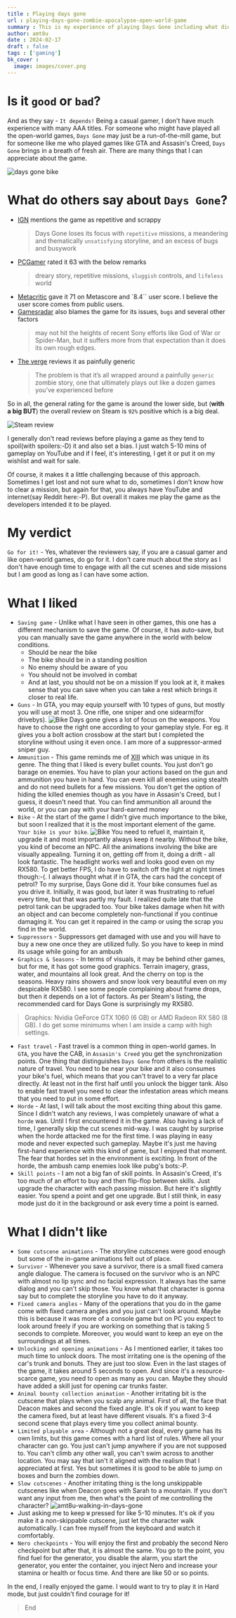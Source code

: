 ```yaml
---
title : Playing days gone
url : playing-days-gone-zombie-apocalypse-open-world-game
summary : This is my experience of playing Days Gone including what did I enjoy and what I didn't like. 
author: amt8u
date : 2024-02-17
draft : false
tags : ['gaming']
bk_cover : 
  image: images/cover.png
---
```


# Is it `good` or `bad`?
And as they say - `It depends!` Being a casual gamer, I don't have much experience with many AAA titles. For someone who might have played all the open-world games, `Days Gone` may just be a run-of-the-mill game, but for someone like me who played games like GTA and Assasin's Creed, `Days Gone` brings in a breath of fresh air. There are many things that I can appreciate about the game.

![days gone bike](./images/bike.png)

# What do others say about `Days Gone`?
* [IGN](https://in.ign.com/days-gone/134476/review/days-gone-review) mentions the game as repetitive and scrappy
  > Days Gone loses its focus with `repetitive` missions, a meandering and thematically `unsatisfying` storyline, and an excess of bugs and busywork
* [PCGamer](https://www.pcgamer.com/days-gone-review/) rated it 63 with the below remarks
  > dreary story, repetitive missions, `sluggish` controls, and `lifeless` world
* [Metacritic](https://www.metacritic.com/game/days-gone/) gave it 71 on Metascore and `8.4`` user score. I believe the user score comes from public users.
* [Gamesradar](https://www.gamesradar.com/days-gone-review/) also blames the game for its issues, `bugs` and several other factors
  > may not hit the heights of recent Sony efforts like God of War or Spider-Man, but it suffers more from that expectation than it does its own rough edges. 
* [The verge](https://www.theverge.com/2019/4/25/18514683/days-gone-review-ps4-open-world-zombie-game) reviews it as painfully generic
  > The problem is that it’s all wrapped around a painfully `generic` zombie story, one that ultimately plays out like a dozen games you’ve experienced before

So in all, the general rating for the game is around the lower side, but (**with a big BUT**) the overall review on Steam is `92%` positive which is a big deal.

![Steam review](./images/SteamReview.png)

I generally don't read reviews before playing a game as they tend to spoil(with spoilers:-D) it and also set a bias. I just watch 5-10 mins of gameplay on YouTube and if I feel, it's interesting, I get it or put it on my wishlist and wait for sale. 

Of course, it makes it a little challenging because of this approach. Sometimes I get lost and not sure what to do, sometimes I don't know how to clear a mission, but again for that, you always have YouTube and internet(say Reddit here:-P). But overall it makes me play the game as the developers intended it to be played.

# My verdict
`Go for it!` - Yes, whatever the reviewers say, if you are a casual gamer and like open-world games, do go for it. I don't care much about the story as I don't have enough time to engage with all the cut scenes and side missions but I am good as long as I can have some action.

# What I liked
* `Saving game` - Unlike what I have seen in other games, this one has a different mechanism to save the game. Of course, it has auto-save, but you can manually save the game anywhere in the world with below conditions.
   * Should be near the bike
   * The bike should be in a standing position
   * No enemy should be aware of you
   * You should not be involved in combat
   * And at last, you should not be on a mission
If you look at it, it makes sense that you can save when you can take a rest which brings it closer to real life.
* `Guns` - In GTA, you may equip yourself with 10 types of guns, but mostly you will use at most 3. One rifle, one sniper and one sidearm(for drivebys). 
![Bike](./images/kill.png)
Days gone gives a lot of focus on the weapons. You have to choose the right one according to your gameplay style. For eg. it gives you a bolt action crossbow at the start but I completed the storyline without using it even once. I am more of a suppressor-armed sniper guy.
* `Ammunition` - This game reminds me of [XIII](https://cybercafe.dev/a-revisit-to-classic-comic-styled-game-xiii/) which was unique in its genre. The thing that I liked is every bullet counts. You just don't go barage on enemies. You have to plan your actions based on the gun and ammunition you have in hand. You can even kill all enemies using stealth and do not need bullets for a few missions. You don't get the option of hiding the killed enemies though as you have in Assasin's Creed, but I guess, it doesn't need that. You can find ammunition all around the world, or you can pay with your hard-earned money
* `Bike` - At the start of the game I didn't give much importance to the bike, but soon I realized that it is the most important element of the game. `Your bike is your bike`. ![Bike](./images/petrol.jpg) 
You need to refuel it, maintain it, upgrade it and most importantly always keep it nearby. Without the bike, you kind of become an NPC. All the animations involving the bike are visually appealing. Turning it on, getting off from it, doing a drift - all look fantastic. The headlight works well and looks good even on my RX580. To get better FPS, I do have to switch off the light at night times though:-(. I always thought what if in GTA, the cars had the concept of petrol? To my surprise, Days Gone did it. Your bike consumes fuel as you drive it. Initially, it was good, but later it was frustrating to refuel every time, but that was partly my fault. I realized quite late that the petrol tank can be upgraded too. Your bike takes damage when hit with an object and can become completely non-functional if you continue damaging it. You can get it repaired in the camp or using the scrap you find in the world.
* `Suppressors` - Suppressors get damaged with use and you will have to buy a new one once they are utilized fully. So you have to keep in mind its usage while going for an ambush
* `Graphics & Seasons` - In terms of visuals, it may be behind other games, but for me, it has got some good graphics. Terrain imagery, grass, water, and mountains all look great. And the cherry on top is the seasons. Heavy rains showers and snow look very beautiful even on my despicable RX580. I see some people complaining about frame drops, but then it depends on a lot of factors. As per Steam's listing, the recommended card for Days Gone is surprisingly my RX580.
> Graphics: Nvidia GeForce GTX 1060 (6 GB) or AMD Radeon RX 580 (8 GB). I do get some minimums when I am inside a camp with high settings.
* `Fast travel` - Fast travel is a common thing in open-world games. In `GTA`, you have the CAB, in `Assasin's Creed` you get the synchronization points. One thing that distinguishes `Days Gone` from others is the realistic nature of travel. You need to be near your bike and it also consumes your bike's fuel, which means that you can't travel to a very far place directly. At least not in the first half until you unlock the bigger tank. Also to enable fast travel you need to clear the infestation areas which means that you need to put in some effort.
* `Horde` - At last, I will talk about the most exciting thing about this game. Since I didn't watch any reviews, I was completely unaware of what a `horde` was. Until I first encountered it in the game. Also having a lack of time, I generally skip the cut scenes mid-way. I was caught by surprise when the horde attacked me for the first time. I was playing in easy mode and never expected such gameplay. Maybe it's just me having first-hand experience with this kind of game, but I enjoyed that moment. The fear that hordes set in the environment is exciting. In front of the horde, the ambush camp enemies look like pubg's bots:-P.
* `Skill points` - I am not a big fan of skill points. In Assasin's Creed, it's too much of an effort to buy and then flip-flop between skills. Just upgrade the character with each passing mission. But here it's slightly easier. You spend a point and get one upgrade. But I still think, in easy mode just do it in the background or ask every time a point is earned.


# What I didn't like
* `Some cutscene animations` - The storyline cutscenes were good enough but some of the in-game animations felt out of place.
* `Survivor` - Whenever you save a survivor, there is a small fixed camera angle dialogue. The camera is focused on the survivor who is an NPC with almost no lip sync and no facial expression. It always has the same dialog and you can't skip those. You know what that character is gonna say but to complete the storyline you have to do it anyway.
* `Fixed camera angles` - Many of the operations that you do in the game come with fixed camera angles and you just can't look around. Maybe this is because it was more of a console game but on PC you expect to look around freely if you are working on something that is taking 5 seconds to complete. Moreover, you would want to keep an eye on the surroundings at all times.
* `Unlocking and opening animations` - As I mentioned earlier, it takes too much time to unlock doors. The most irritating one is the opening of the car's trunk and bonuts. They are just too slow. Even in the last stages of the game, it takes around 5 seconds to open. And since it's a resource-scarce game, you need to open as many as you can. Maybe they should have added a skill just for opening car trunks faster.
* `Animal bounty collection animation` - Another irritating bit is the cutscene that plays when you scalp any animal. First of all, the face that Deacon makes and second the fixed angle. It's ok if you want to keep the camera fixed, but at least have different visuals. It's a fixed 3-4 second scene that plays every time you collect animal bounty.
* `Limited playable area` - Although not a great deal, every game has its own limits, but this game comes with a hard list of rules. Where all your character can go. You just can't jump anywhere if you are not supposed to. You can't climb any other wall, you can't swim across to another location. You may say that isn't it aligned with the realism that I appreciated at first. Yes but sometimes it is good to be able to jump on boxes and burn the zombies down.
* `Slow cutscenes` - Another irritating thing is the long unskippable cutscenes like when Deacon goes with Sarah to a mountain. If you don't want any input from me, then what's the point of me controlling the character? ![amt8u-walking-in-days-gone](./images/walk.jpg)
* Just asking me to keep `W` pressed for like 5-10 minutes. It's ok if you make it a non-skippable cutscene, just let the character walk automatically. I can free myself from the keyboard and watch it comfortably.
* `Nero checkpoints` - You will enjoy the first and probably the second Nero checkpoint but after that, it is almost the same. You go to the point, you find fuel for the generator, you disable the alarm, you start the generator, you enter the container, you inject Nero and increase your stamina or health or focus time. And there are like 50 or so points.

In the end, I really enjoyed the game. I would want to try to play it in Hard mode, but just couldn't find courage for it!

> End
